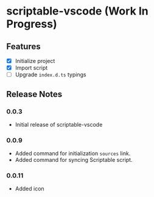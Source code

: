 # scriptable-vscode (Work In Progress)


## Features

 - [x] Initialize project
 - [x] Import script
 - [ ] Upgrade `index.d.ts` typings

## Release Notes


### 0.0.3

 - Initial release of scriptable-vscode


### 0.0.9

 - Added command for initialization `sources` link.
 - Added command for syncing Scriptable script.


### 0.0.11

 - Added icon

